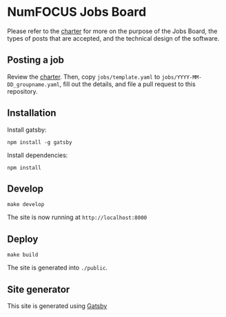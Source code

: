 # NumFOCUS Jobs Board

Please refer to the [charter](CHARTER.md) for more on the purpose of the
Jobs Board, the types of posts that are accepted, and the technical
design of the software.

## Posting a job

Review the [charter](CHARTER.md).  Then, copy `jobs/template.yaml` to
`jobs/YYYY-MM-DD_groupname.yaml`, fill out the details, and file a
pull request to this repository.

## Installation

Install gatsby:

```shell
npm install -g gatsby
```

Install dependencies:

```shell
npm install
```

## Develop

```shell
make develop
```
The site is now running at `http://localhost:8000`

## Deploy

```shell
make build
```

The site is generated into `./public`.

## Site generator

This site is generated using [Gatsby](https://gatsbyjs.com)
